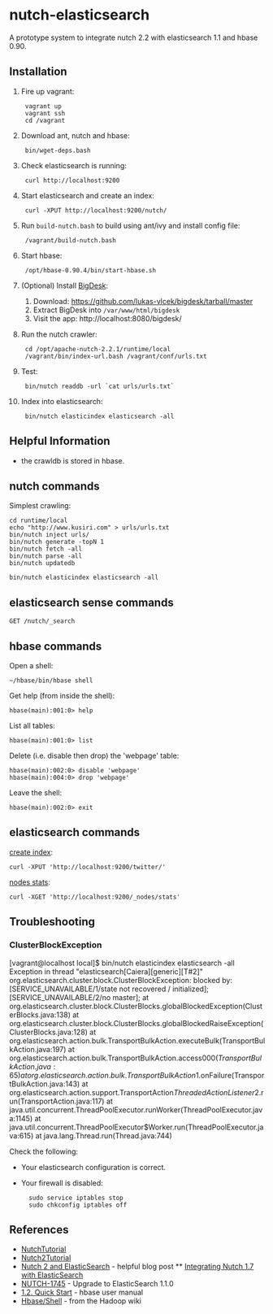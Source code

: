 nutch-elasticsearch
===================

A prototype system to integrate nutch 2.2 with elasticsearch 1.1 and hbase 0.90.

Installation
------------

1. Fire up vagrant:

        vagrant up
        vagrant ssh
        cd /vagrant
        
1. Download ant, nutch and hbase:

        bin/wget-deps.bash

1. Check elasticsearch is running:

        curl http://localhost:9200

1. Start elasticsearch and create an index:

        curl -XPUT http://localhost:9200/nutch/

1. Run `build-nutch.bash` to build using ant/ivy and install config file:

        /vagrant/build-nutch.bash

1. Start hbase:

        /opt/hbase-0.90.4/bin/start-hbase.sh

1. (Optional) Install [BigDesk](http://bigdesk.org/):
    1. Download: https://github.com/lukas-vlcek/bigdesk/tarball/master
    1. Extract BigDesk into `/var/www/html/bigdesk`
    1. Visit the app: http://localhost:8080/bigdesk/

1. Run the nutch crawler:

        cd /opt/apache-nutch-2.2.1/runtime/local
        /vagrant/bin/index-url.bash /vagrant/conf/urls.txt

1. Test:

        bin/nutch readdb -url `cat urls/urls.txt`

1. Index into elasticsearch:

        bin/nutch elasticindex elasticsearch -all


Helpful Information
-------------------

* the crawldb is stored in hbase.

nutch commands
--------------

Simplest crawling:

    cd runtime/local
    echo "http://www.kusiri.com" > urls/urls.txt
    bin/nutch inject urls/
    bin/nutch generate -topN 1
    bin/nutch fetch -all
    bin/nutch parse -all
    bin/nutch updatedb

    bin/nutch elasticindex elasticsearch -all


elasticsearch sense commands
----------------------------

    GET /nutch/_search
    
hbase commands
--------------

Open a shell:
    
    ~/hbase/bin/hbase shell

Get help (from inside the shell):

    hbase(main):001:0> help

List all tables:

    hbase(main):001:0> list

Delete (i.e. disable then drop) the 'webpage' table:

    hbase(main):002:0> disable 'webpage'
    hbase(main):004:0> drop 'webpage'

Leave the shell:

    hbase(main):002:0> exit

elasticsearch commands
----------------------

[create index](http://www.elasticsearch.org/guide/en/elasticsearch/reference/current/indices-create-index.html):

    curl -XPUT 'http://localhost:9200/twitter/'

[nodes stats](http://www.elasticsearch.org/guide/en/elasticsearch/reference/current/cluster-nodes-stats.html):

    curl -XGET 'http://localhost:9200/_nodes/stats'

Troubleshooting
---------------

### ClusterBlockException

[vagrant@localhost local]$ bin/nutch elasticindex elasticsearch -all
Exception in thread "elasticsearch[Caiera][generic][T#2]" org.elasticsearch.cluster.block.ClusterBlockException: blocked by: [SERVICE_UNAVAILABLE/1/state not recovered / initialized];[SERVICE_UNAVAILABLE/2/no master];
    at org.elasticsearch.cluster.block.ClusterBlocks.globalBlockedException(ClusterBlocks.java:138)
    at org.elasticsearch.cluster.block.ClusterBlocks.globalBlockedRaiseException(ClusterBlocks.java:128)
    at org.elasticsearch.action.bulk.TransportBulkAction.executeBulk(TransportBulkAction.java:197)
    at org.elasticsearch.action.bulk.TransportBulkAction.access$000(TransportBulkAction.java:65)
    at org.elasticsearch.action.bulk.TransportBulkAction$1.onFailure(TransportBulkAction.java:143)
    at org.elasticsearch.action.support.TransportAction$ThreadedActionListener$2.run(TransportAction.java:117)
    at java.util.concurrent.ThreadPoolExecutor.runWorker(ThreadPoolExecutor.java:1145)
    at java.util.concurrent.ThreadPoolExecutor$Worker.run(ThreadPoolExecutor.java:615)
    at java.lang.Thread.run(Thread.java:744)

Check the following:
* Your elasticsearch configuration is correct.
* Your firewall is disabled:

        sudo service iptables stop
        sudo chkconfig iptables off



References
----------

* [NutchTutorial](http://wiki.apache.org/nutch/NutchTutorial)
* [Nutch2Tutorial](http://wiki.apache.org/nutch/Nutch2Tutorial)
* [Nutch 2 and ElasticSearch](http://www.sigpwned.com/content/nutch-2-and-elasticsearch) - helpful blog post
** [Integrating Nutch 1.7 with ElasticSearch](https://www.mind-it.info/integrating-nutch-1-7-elasticsearch/)
* [NUTCH-1745](https://issues.apache.org/jira/browse/NUTCH-1745) - Upgrade to ElasticSearch 1.1.0
* [1.2. Quick Start](http://hbase.apache.org/book/quickstart.html) - hbase user manual
* [Hbase/Shell](https://wiki.apache.org/hadoop/Hbase/Shell) - from the Hadoop wiki
